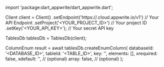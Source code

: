 import 'package:dart_appwrite/dart_appwrite.dart';

Client client = Client()
    .setEndpoint('https://<REGION>.cloud.appwrite.io/v1') // Your API Endpoint
    .setProject('<YOUR_PROJECT_ID>') // Your project ID
    .setKey('<YOUR_API_KEY>'); // Your secret API key

TablesDb tablesDb = TablesDb(client);

ColumnEnum result = await tablesDb.createEnumColumn(
    databaseId: '<DATABASE_ID>',
    tableId: '<TABLE_ID>',
    key: '',
    elements: [],
    xrequired: false,
    xdefault: '<DEFAULT>', // (optional)
    array: false, // (optional)
);
